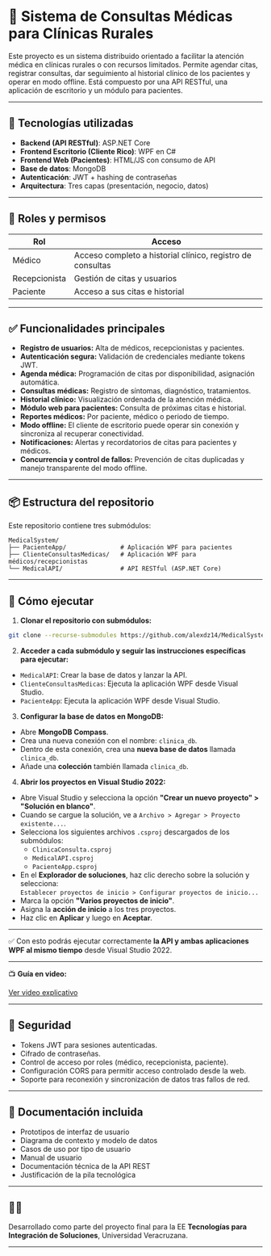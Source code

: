 
# 🏥 Sistema de Consultas Médicas para Clínicas Rurales

Este proyecto es un sistema distribuido orientado a facilitar la atención médica en clínicas rurales o con recursos limitados. Permite agendar citas, registrar consultas, dar seguimiento al historial clínico de los pacientes y operar en modo offline. Está compuesto por una API RESTful, una aplicación de escritorio y un módulo para pacientes.

---

## 🔧 Tecnologías utilizadas

- **Backend (API RESTful)**: ASP.NET Core
- **Frontend Escritorio (Cliente Rico)**: WPF en C#
- **Frontend Web (Pacientes)**: HTML/JS con consumo de API
- **Base de datos**: MongoDB
- **Autenticación**: JWT + hashing de contraseñas
- **Arquitectura**: Tres capas (presentación, negocio, datos)

---

## 👥 Roles y permisos

| Rol           | Acceso                                               |
|---------------|------------------------------------------------------|
| Médico        | Acceso completo a historial clínico, registro de consultas |
| Recepcionista | Gestión de citas y usuarios                          |
| Paciente      | Acceso a sus citas e historial                   |

---

## ✅ Funcionalidades principales

- **Registro de usuarios:** Alta de médicos, recepcionistas y pacientes.
- **Autenticación segura:** Validación de credenciales mediante tokens JWT.
- **Agenda médica:** Programación de citas por disponibilidad, asignación automática.
- **Consultas médicas:** Registro de síntomas, diagnóstico, tratamientos.
- **Historial clínico:** Visualización ordenada de la atención médica.
- **Módulo web para pacientes:** Consulta de próximas citas e historial.
- **Reportes médicos:** Por paciente, médico o periodo de tiempo.
- **Modo offline:** El cliente de escritorio puede operar sin conexión y sincroniza al recuperar conectividad.
- **Notificaciones:** Alertas y recordatorios de citas para pacientes y médicos.
- **Concurrencia y control de fallos:** Prevención de citas duplicadas y manejo transparente del modo offline.

---

## 📦 Estructura del repositorio

Este repositorio contiene tres submódulos:

```
MedicalSystem/
├── PacienteApp/               # Aplicación WPF para pacientes
├── ClienteConsultasMedicas/   # Aplicación WPF para médicos/recepcionistas
└── MedicalAPI/                # API RESTful (ASP.NET Core)
```

---

## 🚀 Cómo ejecutar

1. **Clonar el repositorio con submódulos:**

```bash
git clone --recurse-submodules https://github.com/alexdz14/MedicalSystem.git
```

2. **Acceder a cada submódulo y seguir las instrucciones específicas para ejecutar:**

- `MedicalAPI`: Crear la base de datos y lanzar la API.
- `ClienteConsultasMedicas`: Ejecuta la aplicación WPF desde Visual Studio.
- `PacienteApp`: Ejecuta la aplicación WPF desde Visual Studio.

3. **Configurar la base de datos en MongoDB:**

- Abre **MongoDB Compass**.
- Crea una nueva conexión con el nombre: `clinica_db`.
- Dentro de esta conexión, crea una **nueva base de datos** llamada `clinica_db`.
- Añade una **colección** también llamada `clinica_db`.

4. **Abrir los proyectos en Visual Studio 2022:**

- Abre Visual Studio y selecciona la opción **"Crear un nuevo proyecto" > "Solución en blanco"**.
- Cuando se cargue la solución, ve a `Archivo > Agregar > Proyecto existente...`.
- Selecciona los siguientes archivos `.csproj` descargados de los submódulos:
  - `ClinicaConsulta.csproj`
  - `MedicalAPI.csproj`
  - `PacienteApp.csproj`
- En el **Explorador de soluciones**, haz clic derecho sobre la solución y selecciona:  
  `Establecer proyectos de inicio > Configurar proyectos de inicio...`
- Marca la opción **"Varios proyectos de inicio"**.
- Asigna la **acción de inicio** a los tres proyectos.
- Haz clic en **Aplicar** y luego en **Aceptar**.

---

✅ Con esto podrás ejecutar correctamente **la API y ambas aplicaciones WPF al mismo tiempo** desde Visual Studio 2022.

---

📺 **Guía en video:**

[Ver video explicativo](https://youtu.be/w-mSIVsuHdM)

---

## 🔐 Seguridad

- Tokens JWT para sesiones autenticadas.
- Cifrado de contraseñas.
- Control de acceso por roles (médico, recepcionista, paciente).
- Configuración CORS para permitir acceso controlado desde la web.
- Soporte para reconexión y sincronización de datos tras fallos de red.

---

## 📄 Documentación incluida

- Prototipos de interfaz de usuario
- Diagrama de contexto y modelo de datos
- Casos de uso por tipo de usuario
- Manual de usuario
- Documentación técnica de la API REST
- Justificación de la pila tecnológica

---

## 👨‍💻 

Desarrollado como parte del proyecto final para la EE **Tecnologías para Integración de Soluciones**, Universidad Veracruzana.

---

